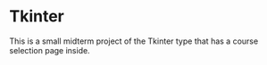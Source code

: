 # Tkinter
This is a small midterm project of the Tkinter type that has a course selection page inside.
